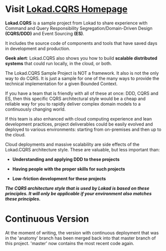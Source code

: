 # Visit [Lokad.CQRS Homepage](http://lokad.github.com/lokad-cqrs/)

**Lokad.CQRS** is a sample project from Lokad to share experience with Command and Query Responsibility Segregation/Domain-Driven Design  **(CQRS/DDD)** and Event Sourcing **(ES)**.
 
 It includes the source code of components and tools that have saved days in development and production.

**Geek alert**: Lokad.CQRS also shows you how to build **scalable distributed systems** that could run locally, in the cloud, or both.

The Lokad.CQRS Sample Project is NOT a framework.   It also is not the only way to do CQRS.  It is just a sample for one of the many ways to provide the technical implementation for a given Bounded Context. 

If you have a team that is friendly with all of these at once: DDD, CQRS and ES, then this specific CQRS architectural style would be a cheap and reliable way for you to rapidly deliver complex domain models to a continuously changing world.

If this team is also enhanced with cloud computing experience and lean development practices, project deliverables could be easily evolved and deployed to various environments: starting from on-premises and then up to the cloud.

Cloud deployments and massive scalability are side effects of the Lokad.CQRS architecture style.  These are valuable, but less important than:

* **Understanding and applying DDD to these projects**

* **Having people with the proper skills for such projects**

* **Low-friction development for these projects**
 
***The CQRS architecture style that is used by Lokad is based on these principles.  It will only be applicable if your environment also matches these principles.***




# Continuous Version

At the moment of writing, the version with continuous deployment that was in the 'anatomy' branch  has been merged back into that master branch of this project.  'master' now contains the most recent code again.
